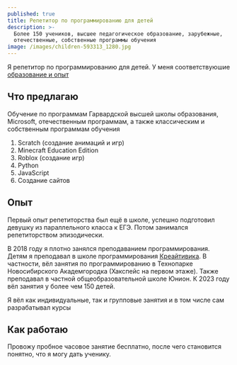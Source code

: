 ```yaml
---
published: true
title: Репетитор по программированию для детей
description: >-
  Более 150 учеников, высшее педагогическое образование, зарубежные,
  отечественные, собственные программы обучения
image: /images/children-593313_1280.jpg
---
```

Я репетитор по программированию для детей. У меня соответствуюшие [образование и опыт](https://vrom1990.ru/about/)

## Что предлагаю
Обучение по программам Гарвардской высшей школы образования, Microsoft, отечественным программам, а также классическим и собственным программам обучения

1. Scratch (создание анимаций и игр)
1. Minecraft Education Edition
1. Roblox (создание игр)
1. Python
1. JavaScript
1. Создание сайтов

## Опыт
Первый опыт репетиторства был ещё в школе, успешно подготовил девушку из параллельного класса к ЕГЭ. Потом занимался репетиторством эпизодически.

В 2018 году я плотно занялся преподаванием программирования. Детям я преподавал в школе программирования [Креайтивика](https://creitivika.ru/). В частности, вёл занятия по программированию в Технопарке Новосибирского Академгородка (Хакспейс на первом этаже). Также преподавал в частной общеобразовательной школе Юнион. К 2023 году вёл занятия у более чем 150 детей.

Я вёл как индивидуальные, так и групповые занятия и в том числе сам разрабатывал курсы

## Как работаю

Провожу пробное часовое занятие бесплатно, после чего становится понятно, что я могу дать ученику.
